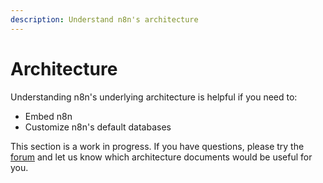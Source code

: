 ```yaml
---
description: Understand n8n's architecture
---
```


# Architecture

Understanding n8n's underlying architecture is helpful if you need to:

* Embed n8n
* Customize n8n's default databases

This section is a work in progress. If you have questions, please try the [forum](https://community.n8n.io/) and let us know which architecture documents would be useful for you.
